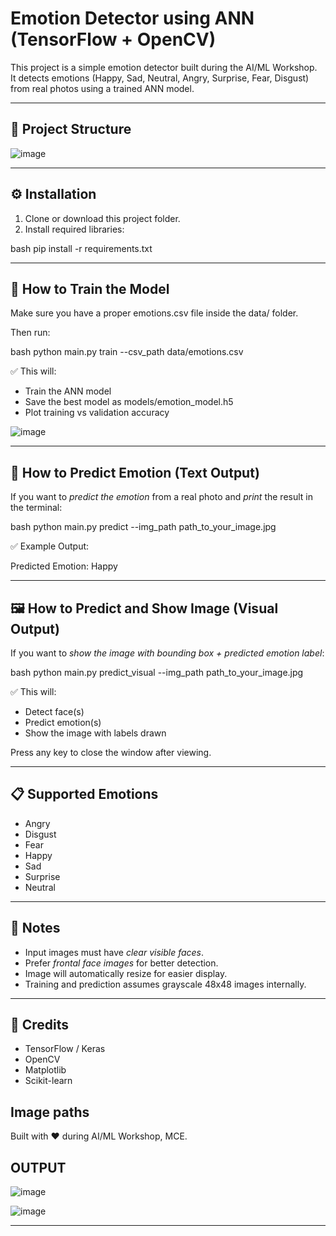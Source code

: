 # Emotion Detector using ANN (TensorFlow + OpenCV)

This project is a simple emotion detector built during the AI/ML Workshop.  
It detects emotions (Happy, Sad, Neutral, Angry, Surprise, Fear, Disgust) from real photos using a trained ANN model.

---

## 📂 Project Structure

![image](https://github.com/user-attachments/assets/69988744-6e06-4359-8153-8ca76c4bd108)


---

## ⚙ Installation

1. Clone or download this project folder.
2. Install required libraries:

bash
pip install -r requirements.txt


---

## 🚀 How to Train the Model

Make sure you have a proper emotions.csv file inside the data/ folder.

Then run:

bash
python main.py train --csv_path data/emotions.csv


✅ This will:
- Train the ANN model
- Save the best model as models/emotion_model.h5
- Plot training vs validation accuracy


![image](https://github.com/user-attachments/assets/41477650-1f56-47fb-b0b8-d475fd9f4703)


---

## 🤖 How to Predict Emotion (Text Output)

If you want to *predict the emotion* from a real photo and *print* the result in the terminal:

bash
python main.py predict --img_path path_to_your_image.jpg


✅ Example Output:


Predicted Emotion: Happy


---

## 🖼 How to Predict and Show Image (Visual Output)

If you want to *show the image with bounding box + predicted emotion label*:

bash
python main.py predict_visual --img_path path_to_your_image.jpg


✅ This will:
- Detect face(s)
- Predict emotion(s)
- Show the image with labels drawn

Press any key to close the window after viewing.

---

## 📋 Supported Emotions

- Angry
- Disgust
- Fear
- Happy
- Sad
- Surprise
- Neutral

---

## 📢 Notes

- Input images must have *clear visible faces*.
- Prefer *frontal face images* for better detection.
- Image will automatically resize for easier display.
- Training and prediction assumes grayscale 48x48 images internally.

---

## 🧠 Credits

- TensorFlow / Keras
- OpenCV
- Matplotlib
- Scikit-learn

## Image paths

Built with ❤ during AI/ML Workshop, MCE.

## OUTPUT
![image](https://github.com/user-attachments/assets/ec741eac-6583-43d1-8b00-9da0279b8fa0)

![image](https://github.com/user-attachments/assets/9172653a-e44c-4dc8-9dd8-8a0b5a516461)




---
